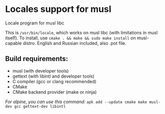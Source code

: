 # Locales support for musl
Locale program for musl libc

This is ```/usr/bin/locale```, which works on musl libc (with limitations in musl itself).
To install, use ```cmake . && make && sudo make install``` on musl-capable distro.
English and Russian included, also .pot file.

## Build requirements:
 - musl (with developer tools)
 - gettext (with libintl and developer tools)
 - С compiler (gcc or clang recommended)
 - CMake
 - CMake backend provider (make or ninja)
 
 *For alpine, you can use this command:* ```apk add --update cmake make musl-dev gcc gettext-dev libintl```
